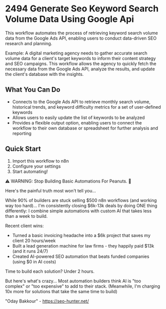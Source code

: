 # 2494 Generate Seo Keyword Search Volume Data Using Google Api

This workflow automates the process of retrieving keyword search volume data from the Google Ads API, enabling users to conduct data-driven SEO research and planning.

Example: A digital marketing agency needs to gather accurate search volume data for a client's target keywords to inform their content strategy and SEO campaigns. This workflow allows the agency to quickly fetch the necessary data from the Google Ads API, analyze the results, and update the client's database with the insights.

## What You Can Do
- Connects to the Google Ads API to retrieve monthly search volume, historical trends, and keyword difficulty metrics for a set of user-defined keywords
- Allows users to easily update the list of keywords to be analyzed
- Provides a flexible output option, enabling users to connect the workflow to their own database or spreadsheet for further analysis and reporting

## Quick Start
1. Import this workflow to n8n
2. Configure your settings
3. Start automating!

⚠️ WARNING: Stop Building Basic Automations For Peanuts. 🚫

Here's the painful truth most won't tell you...

While 90% of builders are stuck selling $500 n8n workflows (and working way too hard)...
I'm consistently closing $6k-13k deals by doing ONE thing differently:
I combine simple automations with custom AI that takes less than a week to build.

Recent client wins:
* Turned a basic invoicing headache into a $6k project that saves my client 20 hours/week
* Built a lead generation machine for law firms - they happily paid $13k (and it runs 24/7)
* Created AI-powered SEO automation that beats funded companies (using $0 in AI costs)

Time to build each solution? Under 2 hours.

But here's what's crazy...
Most automation builders think AI is "too complex" or "too expensive" to add to their stack.
(Meanwhile, I'm charging 10x more for solutions that take the same time to build)

"Oday Bakkour" - https://seo-hunter.net/
